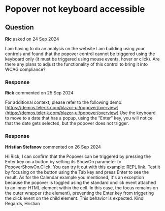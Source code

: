 # Popover not keyboard accessible

## Question

**Ric** asked on 24 Sep 2024

I am having to do an analysis on the website I am building using your controls and found that the popover control cannot be triggered using the keyboard only (it must be triggered using mouse events, hover or click). Are there any plans to adjust the functionality of this control to bring it into WCAG compliance?

### Response

**Rick** commented on 25 Sep 2024

For additional context, please refer to the following demo: [https://demos.telerik.com/blazor-ui/popover/overview](https://demos.telerik.com/blazor-ui/popover/overview) Use the keyboard to move to a date that has a popup, using the "Enter" key, you will notice that the date gets selected, but the popover does not trigger.

### Response

**Hristian Stefanov** commented on 26 Sep 2024

Hi Rick, I can confirm that the Popover can be triggered by pressing the Enter key on a button by setting its ShowOn parameter to PopoverShowOn.Click. You can try it out with this example: REPL link. Test it by focusing on the button using the Tab key and press Enter to see the result. As for the Calendar example you mentioned, it's an exception because the popover is toggled using the standard onclick event attached to an inner HTML element within the cell. In this case, the focus remains on the outer wrapper (the <td> element), preventing the Enter key from triggering the click event on the child element. This behavior is expected. Kind Regards, Hristian
